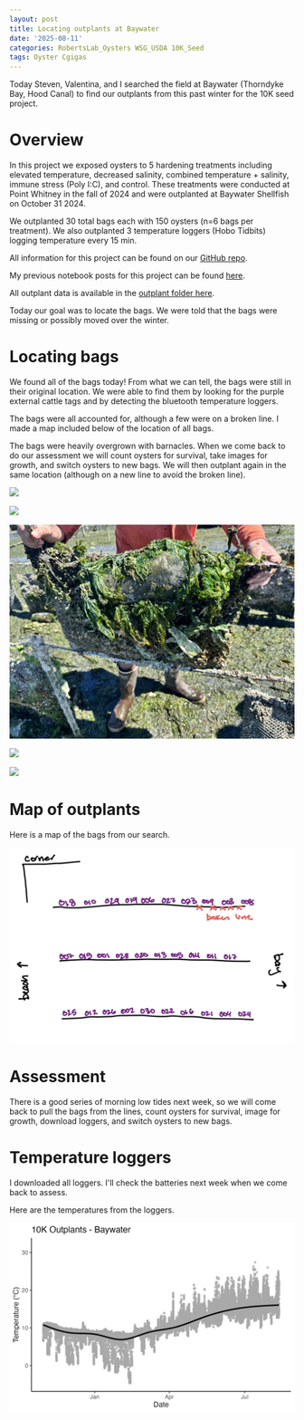 ```yaml
---
layout: post
title: Locating outplants at Baywater 
date: '2025-08-11'
categories: RobertsLab_Oysters WSG_USDA 10K_Seed
tags: Oyster Cgigas
---
```


Today Steven, Valentina, and I searched the field at Baywater (Thorndyke Bay, Hood Canal) to find our outplants from this past winter for the 10K seed project.  

# Overview 

In this project we exposed oysters to 5 hardening treatments including elevated temperature, decreased salinity, combined temperature + salinity, immune stress (Poly I:C), and control. These treatments were conducted at Point Whitney in the fall of 2024 and were outplanted at Baywater Shellfish on October 31 2024.  

We outplanted 30 total bags each with 150 oysters (n=6 bags per treatment). We also outplanted 3 temperature loggers (Hobo Tidbits) logging temperature every 15 min.  

All information for this project can be found on our [GitHub repo](https://github.com/RobertsLab/10K-seed-Cgigas).  

My previous notebook posts for this project can be found [here](https://ahuffmyer.github.io/ASH_Putnam_Lab_Notebook/categoryview/#10k-seed).   

All outplant data is available in the [outplant folder here](https://github.com/RobertsLab/10K-seed-Cgigas/blob/main/data/outplant/outplant-metadata.csv).  

Today our goal was to locate the bags. We were told that the bags were missing or possibly moved over the winter.  

# Locating bags  

We found all of the bags today! From what we can tell, the bags were still in their original location. We were able to find them by looking for the purple external cattle tags and by detecting the bluetooth temperature loggers.  

The bags were all accounted for, although a few were on a broken line. I made a map included below of the location of all bags.  

The bags were heavily overgrown with barnacles. When we come back to do our assessment we will count oysters for survival, take images for growth, and switch oysters to new bags. We will then outplant again in the same location (although on a new line to avoid the broken line).  

![](https://github.com/AHuffmyer/ASH_Putnam_Lab_Notebook/blob/master/images/NotebookImages/oysters/wsg_usda/20250812/pic1.jpeg?raw=true)

![](https://github.com/AHuffmyer/ASH_Putnam_Lab_Notebook/blob/master/images/NotebookImages/oysters/wsg_usda/20250812/pic2.jpeg?raw=true)

![](https://github.com/AHuffmyer/ASH_Putnam_Lab_Notebook/blob/master/images/NotebookImages/oysters/wsg_usda/20250812/pic3.jpeg?raw=true)

![](https://github.com/AHuffmyer/ASH_Putnam_Lab_Notebook/blob/master/images/NotebookImages/oysters/wsg_usda/20250812/pic4.jpeg?raw=true)

![](https://github.com/AHuffmyer/ASH_Putnam_Lab_Notebook/blob/master/images/NotebookImages/oysters/wsg_usda/20250812/pic5.jpeg?raw=true)

# Map of outplants 

Here is a map of the bags from our search.  

![](https://github.com/AHuffmyer/ASH_Putnam_Lab_Notebook/blob/master/images/NotebookImages/oysters/wsg_usda/20250812/map.jpg?raw=true)

# Assessment 

There is a good series of morning low tides next week, so we will come back to pull the bags from the lines, count oysters for survival, image for growth, download loggers, and switch oysters to new bags.  

# Temperature loggers 

I downloaded all loggers. I'll check the batteries next week when we come back to assess. 

Here are the temperatures from the loggers.  

![](https://github.com/AHuffmyer/ASH_Putnam_Lab_Notebook/blob/master/images/NotebookImages/oysters/wsg_usda/20250812/10K-outplant-loggers.png?raw=true)  